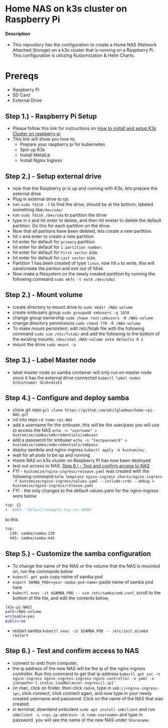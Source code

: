 # Home NAS on k3s cluster on Raspberry Pi
#### Description
- This repository has the configuration to create a Home NAS (Network Attached Storage) on a k3s cluster that is running on a Raspberry Pi. This configuration is utilizing Kustomization & Helm Charts.

# Prereqs
- Raspberry Pi
- SD Card
- External Drive

## Step 1.) - Raspberry Pi Setup
- Please follow this link for instructions on [How to install and setup K3s Cluster on raspberry pi](https://github.com/philgladman/home-rpi-k3s-cluster.git)
- This link will show you how to;
  - Prepare your raspberry pi for kubernetes
  - Spin up K3s
  - Install MetalLb
  - Install Nginx Ingress


## Step 2.) - Setup external drive
- now that the Raspberry pi is up and running with K3s, lets prepare the external drive
- Plug in external drive to rpi.
- run `sudo fdisk -l` to find the drive, should be at the bottom, labeled something like`/dev/sda/`
- run `sudo fdisk /dev/sda` to partition the drive
- type in `d` and hit enter to delete, and then hit eneter to delete the default partition. Do this for each partition on the drive.
- Now that all partions have been deleted, lets create a new partition.
- hit `n` and enter to create a new partition
- hit enter for default for `primary` partition
- hit enter for default for `1 partition number`.
- hit enter for default for `First sector` size.
- hit enter for default for `Last sector` size.
- Partition 1 has been created of type `linux`, now hit `w` to write, this will save/create the partion and exit out of fdisk.
- Now make a filesystem on the newly created partition by running the following command `sudo mkfs -t ext4 /dev/sda1`

## Step 2.) - Mount volume
- create directory to mount drive to `sudo mkdir /NAS-volume`
- create smbusers group `sudo groupadd smbusers -g 1010`
- change group ownership `sudo chown root:smbusers -R /NAS-volume`
- change directory permissions `sudo chmod 770 -R /NAS-volume`
- To make mount perisistent, edit /etc/fstab file with the following command `sudo vim /etc/fstab/` and add the following to the bottom of the existing mounts. `/dev/sda1 /NAS-volume ext4 defaults 0 2`
- mount the drive `sudo mount -a`

## Step 3.) - Label Master node
- label master node so samba container will only run on master node since it has the external drive connected `kubectl label nodes $(hostname) disk=disk1`

## Step 4.) - Configure and deploy samba
- clone git repo `git clone https://github.com/philgladman/home-rpi-NAS.git`
- cd into repo `cd home-rpi-NAS`
- add a username for the smbuser, this will be the user/pass you will use to access the NAS `echo -n "username" > kustomize/samba/smbcredentials/smbuser`
- add a password for smbuser `echo -n "testpassword" > kustomize/samba/smbcredentials/smbpass`
- deploy sambda and nginx-ingress `kubectl apply -k kustomize/.`
- wait for all pods to be up and running
- Home NAS on k3s cluster on Raspberry Pi has now been deployed
- test out access to NAS. [Step 6.) - Test and confirm access to NAS](/README.md#step-6---test-and-confirm-access-to-nas)
- FYI - `kustomize/nginx-ingress/release.yaml` was created with the following command `helm template nginx-ingress charts/nginx-ingress -f kustomize/nginx-ingress/values.yaml --include-crds --debug > kustomize/nginx-ingress/release.yaml`
- FYI - the only changes to the default values.yaml for the nginx-ingress were below
```bash
tcp: {}
#  8080: "default/example-tcp-svc:9000"
```
to this
```bash
tcp: 
  139: samba/samba:139
  445: samba/samba:445
```

## Step 5.) - Customize the samba configuration
- To change the name of the NAS or the volume that the NAS is mounted on, run the commands below
- `kubectl get pods` copy name of samba pod
- `export SAMBA_POD=<your-smaba-pod-name>` paste name of samba pod here
- `kubectl exec -it $SAMBA_POD -- vim /etc/samba/smb.conf`, scroll to the bottom of the file, and edit the contents below,

```bash
[k3s-pi-NAS]
path=/NAS-volume
writeable=yes
public=no
```

- restart samba `kubectl exec -it $SAMBA_POD -- /etc/init.d/smbd restart`

## Step 6.) - Test and confirm access to NAS
- connect to smb from computer,
- the ip address of the new NAS will be the ip of the nginx ingress controller. Run this command to get that ip address `kubectl get svc -n nginx-ingress nginx-ingress-ingress-nginx-controller -o yaml -o jsonpath='{.status.loadBalancer.ingress[].ip}'`
- on mac, click on finder, then click `cmd+k`, type in `smb://<nginx-ingress-ip>`, click connect, click connect again, and now type in your newly created username and password. Click on the name of the NAS that was created.
- in terminal, downland smbclient `sudo apt install smbclient` and run `smbclient -L <rpi-ip-address> -U <smb-username>` and type in password. you will see the name of the new NAS under `Sharename`.
